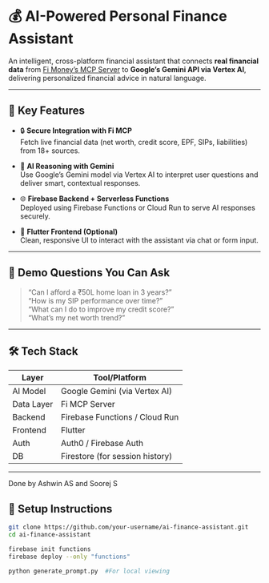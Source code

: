 # 💰 AI-Powered Personal Finance Assistant

An intelligent, cross-platform financial assistant that connects **real financial data** from [Fi Money’s MCP Server](https://github.com/epiFi/mcp-docs) to **Google’s Gemini API via Vertex AI**, delivering personalized financial advice in natural language.

---

## 🧩 Key Features

- 🔒 **Secure Integration with Fi MCP**  
  Fetch live financial data (net worth, credit score, EPF, SIPs, liabilities) from 18+ sources.

- 🧠 **AI Reasoning with Gemini**  
  Use Google’s Gemini model via Vertex AI to interpret user questions and deliver smart, contextual responses.

- 🌐 **Firebase Backend + Serverless Functions**  
  Deployed using Firebase Functions or Cloud Run to serve AI responses securely.

- 📱 **Flutter Frontend (Optional)**  
  Clean, responsive UI to interact with the assistant via chat or form input.

---

## 🚀 Demo Questions You Can Ask
> “Can I afford a ₹50L home loan in 3 years?”  
> “How is my SIP performance over time?”  
> “What can I do to improve my credit score?”  
> “What’s my net worth trend?”

---

## 🛠️ Tech Stack

| Layer        | Tool/Platform                     |
|--------------|-----------------------------------|
| AI Model     | Google Gemini (via Vertex AI)     |
| Data Layer   | Fi MCP Server                     |
| Backend      | Firebase Functions / Cloud Run    |
| Frontend     | Flutter                           |
| Auth         | Auth0 / Firebase Auth             |
| DB           | Firestore (for session history)   |

---

Done by Ashwin AS and Soorej S

## 🔧 Setup Instructions


```bash
git clone https://github.com/your-username/ai-finance-assistant.git
cd ai-finance-assistant

firebase init functions
firebase deploy --only "functions"

python generate_prompt.py  #For local viewing


